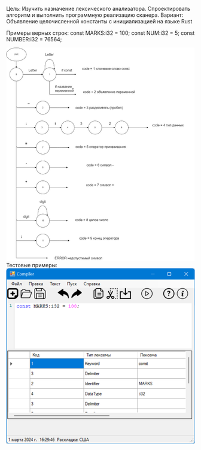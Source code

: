 Цель: Изучить назначение лексического анализатора. Спроектировать алгоритм и выполнить программную реализацию сканера.</h1>
Вариант: Объявление целочисленной константы с инициализацией на языке Rust</h2>

Примеры верных строк:
const MARKS:i32 = 100;
const NUM:i32 = 5;
const NUMBER:i32 = 76564;

<img src = "автомат.jpg" style="width: 700px">
Тестовые примеры:
<img src = "example.png" style="width: 700px">
